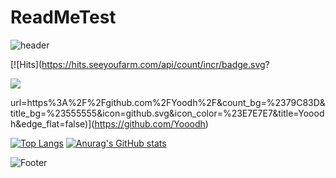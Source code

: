 # ReadMeTest

![header](https://capsule-render.vercel.app/api?type=WAVING&color=auto&height=300&section=header&text=ReadMeTest&fontSize=90)

[![Hits](https://hits.seeyoufarm.com/api/count/incr/badge.svg?

<img src="https://img.shields.io/badge/Firebase-FFCA28?style=flat-square&logo=firebase&logoColor=white"/>

url=https%3A%2F%2Fgithub.com%2FYoodh%2F&count_bg=%2379C83D&title_bg=%23555555&icon=github.svg&icon_color=%23E7E7E7&title=Yooodh&edge_flat=false)](https://github.com/Yooodh)

[![Top Langs](https://github-readme-stats.vercel.app/api/top-langs/?username=Yooodh)](https://github.com/Yooodh) [![Anurag's GitHub stats](https://github-readme-stats.vercel.app/api?username=Yooodh)](https://github.com/Yooodh)



![Footer](https://capsule-render.vercel.app/api?type=waving&color=auto&height=200&section=footer)
